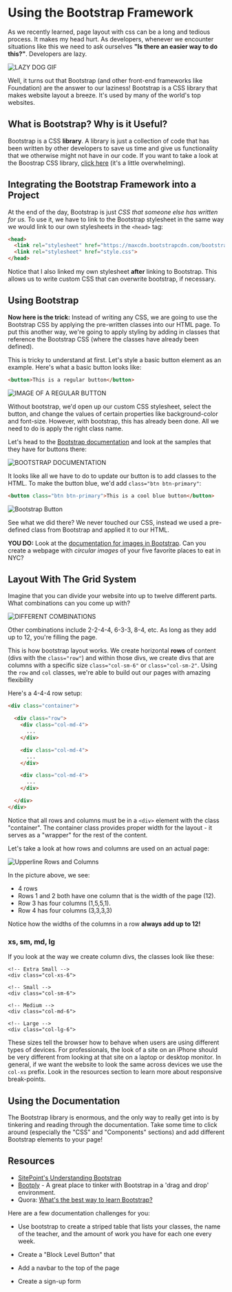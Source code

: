 # Using the Bootstrap Framework

As we recently learned, page layout with css can be a long and tedious process. It makes my head hurt. As developers, whenever we encounter situations like this we need to ask ourselves **"Is there an easier way to do this?"**. Developers are lazy.

![LAZY DOG GIF](http://upperline.s3.amazonaws.com/curriculum-assets/css/lazydog.gif)

Well, it turns out that Bootstrap (and other front-end frameworks like Foundation) are the answer to our laziness! Bootstrap is a CSS library that makes website layout a breeze. It's used by many of the world's top websites.

## What is Bootstrap? Why is it Useful?

Bootstrap is a CSS **library**. A library is just a collection of code that has been written by other developers to save us time and give us functionality that we otherwise might not have in our code. If you want to take a look at the Boostrap CSS library, [click here](https://maxcdn.bootstrapcdn.com/bootstrap/3.3.7/css/bootstrap.css) (it's a little overwhelming).

## Integrating the Bootstrap Framework into a Project

At the end of the day, Bootstrap is just *CSS that someone else has written for us.* To use it, we have to link to the Bootstrap stylesheet in the same way we would link to our own stylesheets in the `<head>` tag:

```html
<head>
  <link rel="stylesheet" href="https://maxcdn.bootstrapcdn.com/bootstrap/3.3.7/css/bootstrap.css">
  <link rel="stylesheet" href="style.css">
</head>
```
Notice that I also linked my own stylesheet **after** linking to Bootstrap. This allows us to write custom CSS that can overwrite bootstrap, if necessary.

## Using Bootstrap

**Now here is the trick:** Instead of writing any CSS, we are going to use the Bootstrap CSS by applying the pre-written classes into our HTML page. To put this another way, we're going to apply styling by adding in classes that reference the Bootstrap CSS (where the classes have already been defined).

This is tricky to understand at first. Let's style a basic button element as an example. Here's what a basic button looks like:

```html
<button>This is a regular button</button>
```
![IMAGE OF A REGULAR BUTTON](https://s3.amazonaws.com/upperline/curriculum-assets/css/regular-button.png)

Without bootstrap, we'd open up our custom CSS stylesheet, select the button, and change the values of certain properties like background-color and font-size. However, with bootstrap, this has already been done. All we need to do is apply the right class name.

Let's head to the [Bootstrap documentation](http://getbootstrap.com/css/#buttons) and look at the samples that they have for buttons there:

![BOOTSTRAP DOCUMENTATION](https://s3.amazonaws.com/upperline/curriculum-assets/css/bootstrap-buttons.png)

It looks like all we have to do to update our button is to add classes to the HTML. To make the button blue, we'd add `class="btn btn-primary"`:

```html
<button class="btn btn-primary">This is a cool blue button</button>
```

![Bootstrap Button](https://s3.amazonaws.com/upperline/curriculum-assets/css/blue-button.png)

See what we did there? We never touched our CSS, instead we used a pre-defined class from Bootstrap and applied it to our HTML.

**YOU DO:** Look at the [documentation for images in Bootstrap](http://getbootstrap.com/css/#images). Can you create a webpage with *circular images* of your five favorite places to eat in NYC?

## Layout With The Grid System

Imagine that you can divide your website into up to twelve different parts. What combinations can you come up with?

![DIFFERENT COMBINATIONS](https://s3.amazonaws.com/upperline/curriculum-assets/css/bootstrap-combinations.png)

Other combinations include 2-2-4-4, 6-3-3, 8-4, etc. As long as they add up to 12, you're filling the page.

This is how bootstrap layout works. We create horizontal **rows** of content (divs with the `class="row"`) and within those divs, we create divs that are columns with a specific size `class="col-sm-6"` or `class="col-sm-2"`. Using the `row` and `col` classes, we're able to build out our pages with amazing flexibility

Here's a 4-4-4 row setup:

```html
<div class="container">

  <div class="row">
    <div class="col-md-4">
      ...
    </div>

    <div class="col-md-4">
      ...
    </div>

    <div class="col-md-4">
      ...
    </div>

  </div>
</div>
```

Notice that all rows and columns must be in a `<div>` element with the class "container". The container class provides proper width for the layout - it serves as a "wrapper" for the rest of the content.

Let's take a look at how rows and columns are used on an actual page:

![Upperline Rows and Columns](http://upperline.s3.amazonaws.com/curriculum-assets/css/rows-and-columns.png)

In the picture above, we see:

+ 4 rows
+ Rows 1 and 2 both have one column that is the width of the page (12).
+ Row 3 has four columns (1,5,5,1).
+ Row 4 has four columns (3,3,3,3)

Notice how the widths of the columns in a row **always add up to 12!**

### xs, sm, md, lg

If you look at the way we create column divs, the classes look like these:

```
<!-- Extra Small -->
<div class="col-xs-6">

<!-- Small -->
<div class="col-sm-6">

<!-- Medium -->
<div class="col-md-6">

<!-- Large -->
<div class="col-lg-6">
```

These sizes tell the browser how to behave when users are using different types of devices. For professionals, the look of a site on an iPhone should be very different from looking at that site on a laptop or desktop monitor. In general, if we want the website to look the same across devices we use the `col-xs` prefix. Look in the resources section to learn more about responsive break-points.

## Using the Documentation

The Bootstrap library is enormous, and the only way to really get into is by tinkering and reading through the documentation. Take some time to click around (especially the "CSS" and "Components" sections) and add different Bootstrap elements to your page!

## Resources

+ [SitePoint's Understanding Bootstrap](https://www.sitepoint.com/understanding-bootstrap-grid-system/)
+ [Bootply](http://www.bootply.com/) - A great place to tinker with Bootstrap in a 'drag and drop' environment.
+ Quora: [What's the best way to learn Bootstrap?](https://www.quora.com/What-is-the-best-way-to-learn-Bootstrap)

Here are a few documentation challenges for you:

+ Use bootstrap to create a striped table that lists your classes, the name of the teacher, and the amount of work you have for each one every week.

+ Create a "Block Level Button" that

+ Add a navbar to the top of the page

+ Create a sign-up form
